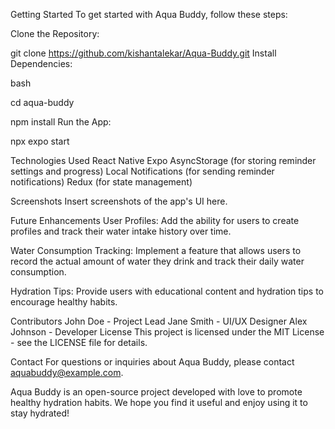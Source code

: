 Getting Started
To get started with Aqua Buddy, follow these steps:

Clone the Repository:

git clone https://github.com/kishantalekar/Aqua-Buddy.git
Install Dependencies:

bash

cd aqua-buddy

npm install
Run the App:

npx expo start

Technologies Used
React Native
Expo
AsyncStorage (for storing reminder settings and progress)
Local Notifications (for sending reminder notifications)
Redux (for state management)

Screenshots
Insert screenshots of the app's UI here.

Future Enhancements
User Profiles: Add the ability for users to create profiles and track their water intake history over time.

Water Consumption Tracking: Implement a feature that allows users to record the actual amount of water they drink and track their daily water consumption.

Hydration Tips: Provide users with educational content and hydration tips to encourage healthy habits.

Contributors
John Doe - Project Lead
Jane Smith - UI/UX Designer
Alex Johnson - Developer
License
This project is licensed under the MIT License - see the LICENSE file for details.

Contact
For questions or inquiries about Aqua Buddy, please contact aquabuddy@example.com.

Aqua Buddy is an open-source project developed with love to promote healthy hydration habits. We hope you find it useful and enjoy using it to stay hydrated!
